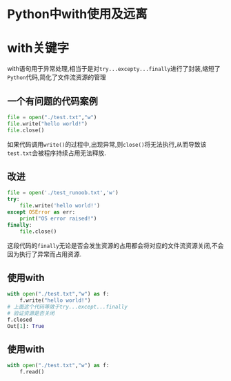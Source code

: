 # Python中with使用及远离

# with关键字
with语句用于异常处理,相当于是对`try...excepty...finally`进行了封装,缩短了`Python`代码,简化了文件流资源的管理
## 一个有问题的代码案例
```python
file = open("./test.txt","w")
file.write("hello world!")
file.close()
```
如果代码调用`write()`的过程中,出现异常,则`close()`将无法执行,从而导致该`test.txt`会被程序持续占用无法释放.
## 改进
```python
file = open('./test_runoob.txt','w')
try:
    file.write('hello world!')
except OSError as err:
    print("OS error raised!")
finally:
    file.close()
```
这段代码的`finally`无论是否会发生资源的占用都会将对应的文件流资源关闭,不会因为执行了异常而占用资源.
## 使用with
```python
with open("./test.txt","w") as f:
    f.write("hello world!")
# 上面这个代码等效于try...except...finally
# 验证资源是否关闭
f.closed
Out[1]: True
```
## 使用with
```python
with open("./test.txt","w") as f:
    f.read()
```
